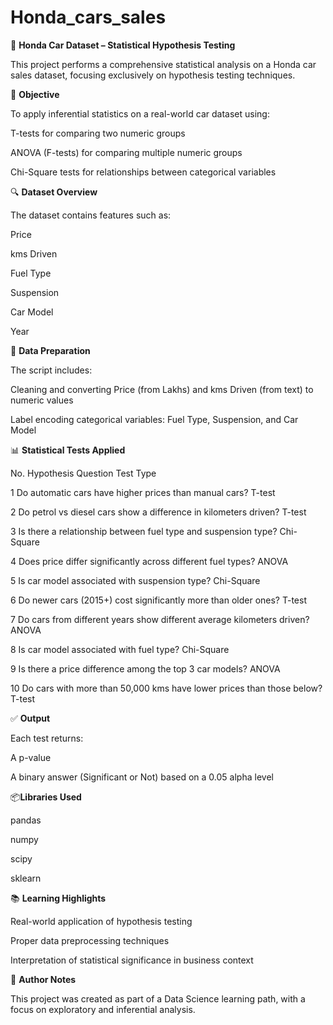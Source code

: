 # Honda_cars_sales

🚗 **Honda Car Dataset – Statistical Hypothesis Testing**

This project performs a comprehensive statistical analysis on a Honda car sales dataset, focusing exclusively on hypothesis testing techniques.

📌 **Objective**

To apply inferential statistics on a real-world car dataset using:

T-tests for comparing two numeric groups

ANOVA (F-tests) for comparing multiple numeric groups

Chi-Square tests for relationships between categorical variables

🔍 **Dataset Overview**

The dataset contains features such as:

Price

kms Driven

Fuel Type

Suspension

Car Model

Year

🧼 **Data Preparation**

The script includes:

Cleaning and converting Price (from Lakhs) and kms Driven (from text) to numeric values

Label encoding categorical variables: Fuel Type, Suspension, and Car Model

📊 **Statistical Tests Applied**

No.	Hypothesis Question	Test Type

1	Do automatic cars have higher prices than manual cars?	T-test

2	Do petrol vs diesel cars show a difference in kilometers driven?	T-test

3	Is there a relationship between fuel type and suspension type?	Chi-Square

4	Does price differ significantly across different fuel types?	ANOVA

5	Is car model associated with suspension type?	Chi-Square

6	Do newer cars (2015+) cost significantly more than older ones?	T-test

7	Do cars from different years show different average kilometers driven?	ANOVA

8	Is car model associated with fuel type?	Chi-Square

9	Is there a price difference among the top 3 car models?	ANOVA

10	Do cars with more than 50,000 kms have lower prices than those below?	T-test

✅ **Output**

Each test returns:

A p-value

A binary answer (Significant or Not) based on a 0.05 alpha level

📦**Libraries Used**

pandas

numpy

scipy

sklearn

📚 **Learning Highlights**

Real-world application of hypothesis testing

Proper data preprocessing techniques

Interpretation of statistical significance in business context

📌 **Author Notes**

This project was created as part of a Data Science learning path, with a focus on exploratory and inferential analysis.
